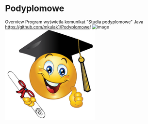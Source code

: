 # Podyplomowe
Overview
Program wyświetla komunikat "Studia podyplomowe"
Java
https://github.com/mkulak1/Podyplomowe!
![image](https://user-images.githubusercontent.com/115398094/194756911-0d4e37ac-413f-4748-a9b5-b74344c37096.png)
![img.png](img.png)
